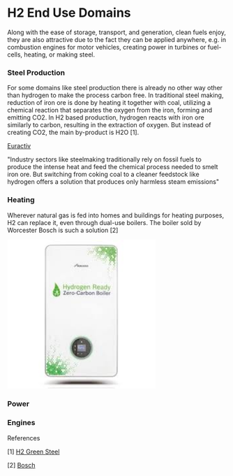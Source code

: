 # H2 End Use Domains

Along with the ease of storage, transport, and generation, clean fuels
enjoy, they are also attractive due to the fact they can be applied
anywhere, e.g. in combustion engines for motor vehicles, creating
power in turbines or fuel-cells, heating, or making steel. 

### Steel Production

For some domains like steel production there is already no other way
other than hydrogen to make the process carbon free. In traditional
steel making, reduction of iron ore is done by heating it together
with coal, utilizing a chemical reaction that separates the oxygen
from the iron, forming and emitting CO2. In H2 based production,
hydrogen reacts with iron ore similarly to carbon, resulting in the
extraction of oxygen. But instead of creating CO2, the main by-product
is H2O [1].

[Euractiv](https://www.euractiv.com/section/energy-environment/infographic/how-hydrogen-can-decarbonize-the-steel-industry-and-what-it-will-take/)

"Industry sectors like steelmaking traditionally rely on fossil fuels
to produce the intense heat and feed the chemical process needed to
smelt iron ore. But switching from coking coal to a cleaner feedstock
like hydrogen offers a solution that produces only harmless steam
emissions" 

### Heating

Wherever natural gas is fed into homes and buildings for heating
purposes, H2 can replace it, even through dual-use boilers. The boiler
sold by Worcester Bosch is such a solution [2]

<img width="340" src="worchester1.jpeg"/>

### Power

### Engines

References

[1] [H2 Green Steel](https://www.h2greensteel.com/)

[2] [Bosch](https://www.bosch-presse.de/pressportal/de/en/der-energiewende-einen-schritt-naeher-220800.html)

